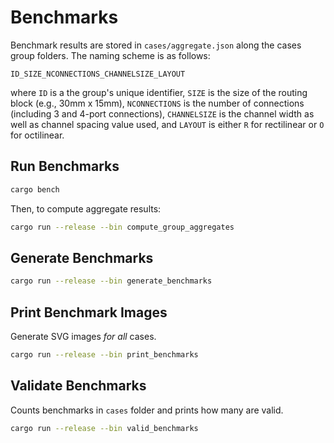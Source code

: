 # Benchmarks

Benchmark results are stored in `cases/aggregate.json` along the cases group folders. The naming scheme is as follows: 

```
ID_SIZE_NCONNECTIONS_CHANNELSIZE_LAYOUT
```

where `ID` is a the group's unique identifier, `SIZE` is the size of the routing block (e.g., 30mm x 15mm), `NCONNECTIONS` is the number of connections (including 3 and 4-port connections), `CHANNELSIZE` is the channel width as well as channel spacing value used, and `LAYOUT` is either `R` for rectilinear or `O` for octilinear.

## Run Benchmarks

```sh
cargo bench
```

Then, to compute aggregate results:

```sh
cargo run --release --bin compute_group_aggregates
```

## Generate Benchmarks

```sh
cargo run --release --bin generate_benchmarks
```

## Print Benchmark Images
Generate SVG images *for all* cases.
```sh
cargo run --release --bin print_benchmarks
```

## Validate Benchmarks
Counts benchmarks in `cases` folder and prints how many are valid.
```sh
cargo run --release --bin valid_benchmarks
```
